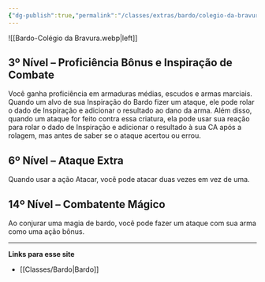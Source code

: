 ```yaml
---
{"dg-publish":true,"permalink":"/classes/extras/bardo/colegio-da-bravura/","tags":["Sub-Classes Bardo"],"created":"2024-07-23T08:29:11.000-03:00"}
---
```



![[Bardo-Colégio da Bravura.webp\|left]]

## 3º Nível – Proficiência Bônus e Inspiração de Combate
Você ganha proficiência em armaduras médias, escudos e armas marciais.  
Quando um alvo de sua Inspiração do Bardo fizer um ataque, ele pode rolar o dado de Inspiração e adicionar o resultado ao dano da arma. Além disso, quando um ataque for feito contra essa criatura, ela pode usar sua reação para rolar o dado de Inspiração e adicionar o resultado à sua CA após a rolagem, mas antes de saber se o ataque acertou ou errou.

## 6º Nível – Ataque Extra
Quando usar a ação Atacar, você pode atacar duas vezes em vez de uma.

## 14º Nível – Combatente Mágico  
Ao conjurar uma magia de bardo, você pode fazer um ataque com sua arma como uma ação bônus.
___
**Links para esse site**  
- [[Classes/Bardo\|Bardo]]